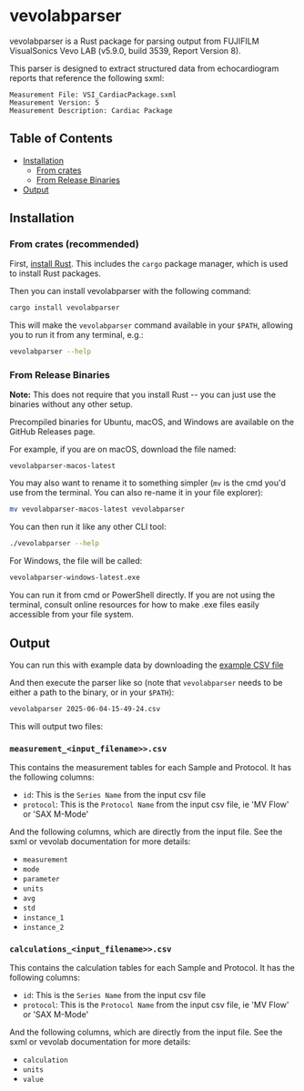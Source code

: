 # vevolabparser

vevolabparser is a Rust package for parsing output from FUJIFILM VisualSonics Vevo
LAB (v5.9.0, build 3539, Report Version 8).

This parser is designed to extract structured data from echocardiogram reports that
reference the following sxml:

```raw
Measurement File: VSI_CardiacPackage.sxml
Measurement Version: 5
Measurement Description: Cardiac Package
```

## Table of Contents
- [Installation](#installation)
    - [From crates](#from-crates)
    - [From Release Binaries](#from-release-binaries)
- [Output](#output)

## Installation

### From crates (recommended)

First, [install Rust](https://www.rust-lang.org/tools/install). This includes the
`cargo` package manager, which is used to install Rust packages.

Then you can install vevolabparser with the following command:

```bash
cargo install vevolabparser
```

This will make the `vevolabparser` command available in your `$PATH`, allowing you to
run it from any terminal, e.g.:

```bash
vevolabparser --help
```

### From Release Binaries

**Note:** This does not require that you install Rust -- you can just use the binaries
without any other setup.

Precompiled binaries for Ubuntu, macOS, and Windows are available on the
GitHub Releases page.

For example, if you are on macOS, download the file named:

`vevolabparser-macos-latest`

You may also want to rename it to something simpler (`mv` is the cmd you'd use
from the terminal. You can also re-name it in your file explorer):

```bash
mv vevolabparser-macos-latest vevolabparser
```

You can then run it like any other CLI tool:

```bash
./vevolabparser --help
```

For Windows, the file will be called:

```bash
vevolabparser-windows-latest.exe
```

You can run it from cmd or PowerShell directly. If you are not using the terminal,
consult online resources for how to make .exe files easily accessible from your
file system.

## Output

You can run this with example data by downloading the
[example CSV file](https://github.com/cmatKhan/vevolabparser/blob/main/test_data/2025-06-04-15-49-24.csv)

And then execute the parser like so (note that `vevolabparser` needs to be either a
path to the binary, or in your `$PATH`):

```bash
vevolabparser 2025-06-04-15-49-24.csv
```

This will output two files:

### `measurement_<input_filename>>.csv` 

This contains the measurement tables for each Sample and Protocol. It has the
following columns:

- `id`: This is the `Series Name` from the input csv file
- `protocol`: This is the `Protocol Name` from the input csv file,
ie 'MV Flow' or 'SAX M-Mode'
  
And the following columns, which are directly from the input file. See the sxml or 
vevolab documentation for more details:

- `measurement`
- `mode`
- `parameter`
- `units`
- `avg`
- `std`
- `instance_1`
- `instance_2`

### `calculations_<input_filename>>.csv`

This contains the calculation tables for each Sample and Protocol. It has the
following columns:

- `id`: This is the `Series Name` from the input csv file
- `protocol`: This is the `Protocol Name` from the input csv file,
ie 'MV Flow' or 'SAX M-Mode'

And the following columns, which are directly from the input file. See the sxml or 
vevolab documentation for more details:

- `calculation`
- `units`
- `value`